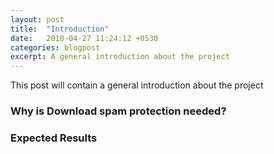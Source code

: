 ```yaml
---
layout: post
title:  "Introduction"
date:   2018-04-27 11:24:12 +0530
categories: blogpost
excerpt: A general introduction about the project
---
```


This post will contain a general introduction about the project

### Why is Download spam protection needed?

### Expected Results
